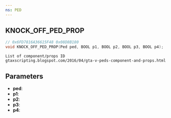 ```yaml
---
ns: PED
---
```

## KNOCK_OFF_PED_PROP

```c
// 0x6FD7816A36615F48 0x08D8B180
void KNOCK_OFF_PED_PROP(Ped ped, BOOL p1, BOOL p2, BOOL p3, BOOL p4);
```

```
List of component/props ID  
gtaxscripting.blogspot.com/2016/04/gta-v-peds-component-and-props.html  
```

## Parameters
* **ped**: 
* **p1**: 
* **p2**: 
* **p3**: 
* **p4**: 

